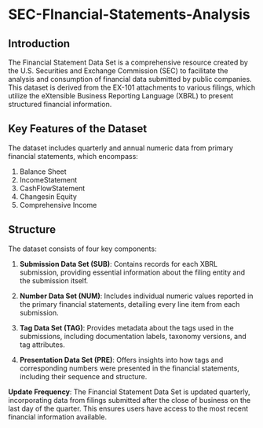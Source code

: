 # SEC-FInancial-Statements-Analysis

## Introduction

The Financial Statement Data Set is a comprehensive resource created by the U.S. Securities and Exchange Commission (SEC) to facilitate the analysis and consumption of financial data submitted by public companies. This dataset is derived from the EX-101 attachments to various filings, which utilize the eXtensible Business Reporting Language (XBRL) to present structured financial information.

## Key Features of the Dataset
The dataset includes quarterly and annual numeric data from primary financial statements, which encompass:

1. Balance Sheet
2. IncomeStatement
3. CashFlowStatement
4. Changesin Equity
5. Comprehensive Income

## Structure
The dataset consists of four key components:

1. **Submission Data Set (SUB)**: Contains records for each XBRL submission, providing essential information about the filing entity and the submission itself.

2. **Number Data Set (NUM)**: Includes individual numeric values reported in the primary financial statements, detailing every line item from each submission.

3. **Tag Data Set (TAG)**: Provides metadata about the tags used in the submissions, including documentation labels, taxonomy versions, and tag attributes.

4. **Presentation Data Set (PRE)**: Offers insights into how tags and corresponding numbers were presented in the financial statements, including their sequence and structure.

**Update Frequency**: The Financial Statement Data Set is updated quarterly, incorporating data from filings submitted after the close of business on the last day of the quarter. This ensures users have access to the most recent financial information available.


